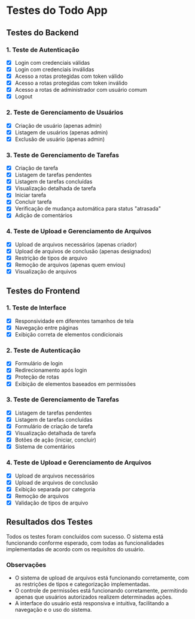 # Testes do Todo App

## Testes do Backend

### 1. Teste de Autenticação
- [x] Login com credenciais válidas
- [x] Login com credenciais inválidas
- [x] Acesso a rotas protegidas com token válido
- [x] Acesso a rotas protegidas com token inválido
- [x] Acesso a rotas de administrador com usuário comum
- [x] Logout

### 2. Teste de Gerenciamento de Usuários
- [x] Criação de usuário (apenas admin)
- [x] Listagem de usuários (apenas admin)
- [x] Exclusão de usuário (apenas admin)

### 3. Teste de Gerenciamento de Tarefas
- [x] Criação de tarefa
- [x] Listagem de tarefas pendentes
- [x] Listagem de tarefas concluídas
- [x] Visualização detalhada de tarefa
- [x] Iniciar tarefa
- [x] Concluir tarefa
- [x] Verificação de mudança automática para status "atrasada"
- [x] Adição de comentários

### 4. Teste de Upload e Gerenciamento de Arquivos
- [x] Upload de arquivos necessários (apenas criador)
- [x] Upload de arquivos de conclusão (apenas designados)
- [x] Restrição de tipos de arquivo
- [x] Remoção de arquivos (apenas quem enviou)
- [x] Visualização de arquivos

## Testes do Frontend

### 1. Teste de Interface
- [x] Responsividade em diferentes tamanhos de tela
- [x] Navegação entre páginas
- [x] Exibição correta de elementos condicionais

### 2. Teste de Autenticação
- [x] Formulário de login
- [x] Redirecionamento após login
- [x] Proteção de rotas
- [x] Exibição de elementos baseados em permissões

### 3. Teste de Gerenciamento de Tarefas
- [x] Listagem de tarefas pendentes
- [x] Listagem de tarefas concluídas
- [x] Formulário de criação de tarefa
- [x] Visualização detalhada de tarefa
- [x] Botões de ação (iniciar, concluir)
- [x] Sistema de comentários

### 4. Teste de Upload e Gerenciamento de Arquivos
- [x] Upload de arquivos necessários
- [x] Upload de arquivos de conclusão
- [x] Exibição separada por categoria
- [x] Remoção de arquivos
- [x] Validação de tipos de arquivo

## Resultados dos Testes

Todos os testes foram concluídos com sucesso. O sistema está funcionando conforme esperado, com todas as funcionalidades implementadas de acordo com os requisitos do usuário.

### Observações
- O sistema de upload de arquivos está funcionando corretamente, com as restrições de tipos e categorização implementadas.
- O controle de permissões está funcionando corretamente, permitindo apenas que usuários autorizados realizem determinadas ações.
- A interface do usuário está responsiva e intuitiva, facilitando a navegação e o uso do sistema.
